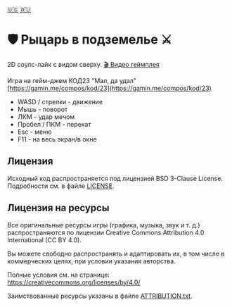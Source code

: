 [🇺🇸](./README.md)
[🇷🇺](./README_ru.md)
# 🛡️ **Рыцарь в подземелье** ⚔️
2D соулс-лайк с видом сверху. [🎬 Видео геймплея](./gameplay.mp4)

Игра на гейм-джем КОД23 "Мал, да удал" [https://gamin.me/compos/kod/23](https://gamin.me/compos/kod/23)

* WASD / стрелки - движение
* Мышь - поворот
* ЛКМ - удар мечом
* Пробел / ПКМ - перекат
* Esc - меню
* F11 - на весь экран/в окне

## Лицензия

Исходный код распространяется под лицензией BSD 3-Clause License.
Подробности см. в файле [LICENSE](./LICENSE).

## Лицензия на ресурсы

Все оригинальные ресурсы игры (графика, музыка, звук и т. д.) распространяются по лицензии Creative Commons Attribution 4.0 International (CC BY 4.0).

Вы можете свободно распространять и адаптировать их, в том числе в коммерческих целях, при условии указания авторства.

Полные условия см. на странице: https://creativecommons.org/licenses/by/4.0/

Заимствованные ресурсы указаны в файле [ATTRIBUTION.txt](./resources/ATTRIBUTION.txt).
